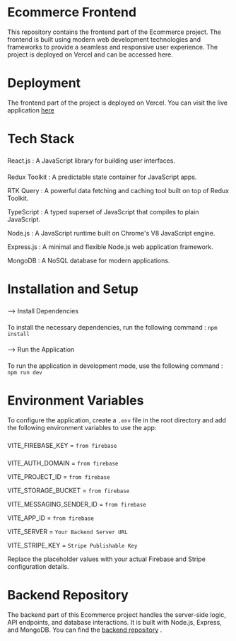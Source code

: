 # Ecommerce Frontend 
This repository contains the frontend part of the Ecommerce project. The frontend is built using modern web development technologies 
and frameworks to provide a seamless and responsive user experience. The project is deployed on Vercel and can be accessed here.

# Deployment        
The frontend part of the project is deployed on Vercel. You can visit the live application [here](https://ecommerce-frontend-build.vercel.app/)

# Tech Stack
<p style="line-height: 2;">
React.js : A JavaScript library for building user interfaces.    <br>
        
Redux Toolkit : A predictable state container for JavaScript apps.   <br> 

RTK Query : A powerful data fetching and caching tool built on top of Redux Toolkit.    <br>

TypeScript : A typed superset of JavaScript that compiles to plain JavaScript.    <br>

Node.js : A JavaScript runtime built on Chrome's V8 JavaScript engine.    <br>

Express.js : A minimal and flexible Node.js web application framework.    <br>

MongoDB : A NoSQL database for modern applications.    
</p>


 # Installation and Setup
<p style="line-height: 2;">
--> Install Dependencies        <br>
        
To install the necessary dependencies, run the following command : 
<code>npm install</code>
</p>

<p style="line-height: 2;">
--> Run the Application        <br>
        
To run the application in development mode, use the following command : 
<code>npm run dev</code>
</p>

# Environment Variables
To configure the application, create a <code>.env</code> file in the root directory and add the following environment variables to use the app:       

<p style="line-height: 2.5;">
VITE_FIREBASE_KEY = <code>from firebase</code>        <br>
        
VITE_AUTH_DOMAIN = <code>from firebase</code>        <br>

VITE_PROJECT_ID = <code>from firebase</code>        <br>

VITE_STORAGE_BUCKET = <code>from firebase</code>        <br>

VITE_MESSAGING_SENDER_ID = <code>from firebase</code>       <br> 

VITE_APP_ID = <code>from firebase</code>        <br>

VITE_SERVER = <code>Your Backend Server URL</code>        <br>

VITE_STRIPE_KEY = <code>Stripe Publishable Key</code>        <br>

Replace the placeholder values with your actual Firebase and Stripe configuration details.
</p>

# Backend Repository
The backend part of this Ecommerce project handles the server-side logic, API endpoints, and database interactions. 
It is built with Node.js, Express, and MongoDB. You can find the [backend repository](https://github.com/NuancedNickel/Ecommerce-ServerBuild)
.
